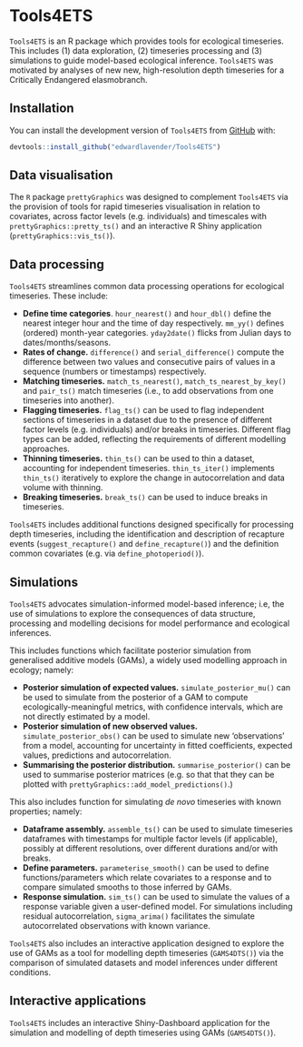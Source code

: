 
<!-- README.md is generated from README.Rmd. Please edit that file -->

# Tools4ETS

<!-- badges: start -->

<!-- badges: end -->

`Tools4ETS` is an R package which provides tools for ecological
timeseries. This includes (1) data exploration, (2) timeseries
processing and (3) simulations to guide model-based ecological
inference. `Tools4ETS` was motivated by analyses of new new,
high-resolution depth timeseries for a Critically Endangered
elasmobranch.

## Installation

You can install the development version of `Tools4ETS` from
[GitHub](https://github.com) with:

``` r
devtools::install_github("edwardlavender/Tools4ETS")
```

## Data visualisation

The `R` package `prettyGraphics` was designed to complement `Tools4ETS`
via the provision of tools for rapid timeseries visualisation in
relation to covariates, across factor levels (e.g. individuals) and
timescales with `prettyGraphics::pretty_ts()` and an interactive R Shiny
application (`prettyGraphics::vis_ts()`).

## Data processing

`Tools4ETS` streamlines common data processing operations for ecological
timeseries. These include:

  - **Define time categories**. `hour_nearest()` and `hour_dbl()` define
    the nearest integer hour and the time of day respectively. `mm_yy()`
    defines (ordered) month-year categories. `yday2date()` flicks from
    Julian days to dates/months/seasons.
  - **Rates of change.** `difference()` and `serial_difference()`
    compute the difference between two values and consecutive pairs of
    values in a sequence (numbers or timestamps) respectively.
  - **Matching timeseries.** `match_ts_nearest()`,
    `match_ts_nearest_by_key()` and `pair_ts()` match timeseries (i.e.,
    to add observations from one timeseries into another).  
  - **Flagging timeseries.** `flag_ts()` can be used to flag independent
    sections of timeseries in a dataset due to the presence of different
    factor levels (e.g. individuals) and/or breaks in timeseries.
    Different flag types can be added, reflecting the requirements of
    different modelling approaches.  
  - **Thinning timeseries.** `thin_ts()` can be used to thin a dataset,
    accounting for independent timeseries. `thin_ts_iter()` implements
    `thin_ts()` iteratively to explore the change in autocorrelation and
    data volume with thinning.
  - **Breaking timeseries.** `break_ts()` can be used to induce breaks
    in timeseries.

`Tools4ETS` includes additional functions designed specifically for
processing depth timeseries, including the identification and
description of recapture events (`suggest_recapture()` and
`define_recapture()`) and the definition common covariates (e.g. via
`define_photoperiod()`).

## Simulations

`Tools4ETS` advocates simulation-informed model-based inference; i.e,
the use of simulations to explore the consequences of data structure,
processing and modelling decisions for model performance and ecological
inferences.

This includes functions which facilitate posterior simulation from
generalised additive models (GAMs), a widely used modelling approach in
ecology; namely:

  - **Posterior simulation of expected values.**
    `simulate_posterior_mu()` can be used to simulate from the posterior
    of a GAM to compute ecologically-meaningful metrics, with confidence
    intervals, which are not directly estimated by a model.
  - **Posterior simulation of new observed values.**
    `simulate_posterior_obs()` can be used to simulate new
    ‘observations’ from a model, accounting for uncertainty in
    fitted coefficients, expected values, predictions and
    autocorrelation.
  - **Summarising the posterior distribution.** `summarise_posterior()`
    can be used to summarise posterior matrices (e.g. so that that they
    can be plotted with `prettyGraphics::add_model_predictions()`.)

This also includes function for simulating *de novo* timeseries with
known properties; namely:

  - **Dataframe assembly.** `assemble_ts()` can be used to simulate
    timeseries dataframes with timestamps for multiple factor levels (if
    applicable), possibly at different resolutions, over different
    durations and/or with breaks.
  - **Define parameters.** `parameterise_smooth()` can be used to define
    functions/parameters which relate covariates to a response and to
    compare simulated smooths to those inferred by GAMs.  
  - **Response simulation.** `sim_ts()` can be used to simulate the
    values of a response variable given a user-defined model. For
    simulations including residual autocorrelation, `sigma_arima()`
    facilitates the simulate autocorrelated observations with known
    variance.

`Tools4ETS` also includes an interactive application designed to explore
the use of GAMs as a tool for modelling depth timeseries (`GAMS4DTS()`)
via the comparison of simulated datasets and model inferences under
different conditions.

## Interactive applications

`Tools4ETS` includes an interactive Shiny-Dashboard application for the
simulation and modelling of depth timeseries using GAMs (`GAMS4DTS()`).
